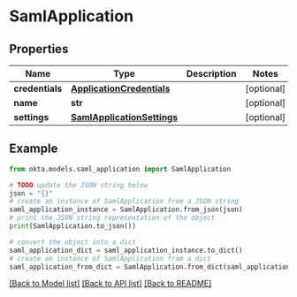 # SamlApplication


## Properties

Name | Type | Description | Notes
------------ | ------------- | ------------- | -------------
**credentials** | [**ApplicationCredentials**](ApplicationCredentials.md) |  | [optional] 
**name** | **str** |  | [optional] 
**settings** | [**SamlApplicationSettings**](SamlApplicationSettings.md) |  | [optional] 

## Example

```python
from okta.models.saml_application import SamlApplication

# TODO update the JSON string below
json = "{}"
# create an instance of SamlApplication from a JSON string
saml_application_instance = SamlApplication.from_json(json)
# print the JSON string representation of the object
print(SamlApplication.to_json())

# convert the object into a dict
saml_application_dict = saml_application_instance.to_dict()
# create an instance of SamlApplication from a dict
saml_application_from_dict = SamlApplication.from_dict(saml_application_dict)
```
[[Back to Model list]](../README.md#documentation-for-models) [[Back to API list]](../README.md#documentation-for-api-endpoints) [[Back to README]](../README.md)


